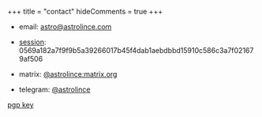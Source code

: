 +++
title = "contact"
hideComments = true
+++

- email: [astro@astrolince.com](mailto:astro@astrolince.com)

- [session](https://getsession.org/): 0569a182a7f9f9b5a39266017b45f4dab1aebdbbd15910c586c3a7f021679af506

- matrix: [@astrolince:matrix.org](https://matrix.to/#/@astrolince:matrix.org)

- telegram: [@astrolince](https://t.me/astrolince)

[pgp key](https://keybase.io/astrolince/pgp_keys.asc)
